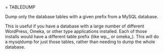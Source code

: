 = TABLEDUMP

Dump only the database tables with a given prefix from a MySQL database.

This is useful if you have a database with a large number of different WordPress, Omeka, or other type applications installed. Each of those installs would have a different table prefix (like wp_, or omeka_). This will do a mysqldump for just those tables, rather than needing to dump the whole database.
